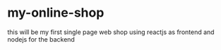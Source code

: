 # my-online-shop
this will be my first single page web shop using reactjs as frontend and nodejs for the backend
